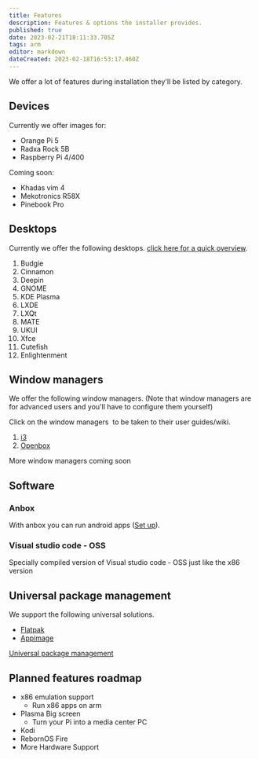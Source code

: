 ```yaml
---
title: Features
description: Features & options the installer provides.
published: true
date: 2023-02-21T18:11:33.705Z
tags: arm
editor: markdown
dateCreated: 2023-02-18T16:53:17.460Z
---
```


We offer a lot of features during installation they'll be listed by category.

## Devices
Currently we offer images for:
- Orange Pi 5
- Radxa Rock 5B
- Raspberry Pi 4/400

Coming soon:
- Khadas vim 4
- Mekotronics R58X
- Pinebook Pro


## Desktops

Currently we offer the following desktops. [click here for a quick overview](/en/customization/desktops).

1.  Budgie
2.  Cinnamon
3.  Deepin
4.  GNOME
5.  KDE Plasma
6.  LXDE
7.  LXQt
8.  MATE
9.  UKUI
10.  Xfce
11.  Cutefish
12. Enlightenment

## Window managers

We offer the following window managers. (Note that window managers are for advanced users and you'll have to configure them yourself)

Click on the window managers  to be taken to their user guides/wiki.

1.  [i3](https://i3wm.org/docs/userguide)
2.  [Openbox](http://openbox.org/wiki/Help:Contents)

More window managers coming soon
## Software

### Anbox

With anbox you can run android apps ([Set up](/en/arm/androidapps)). 

### Visual studio code - OSS

Specially compiled version of Visual studio code - OSS just like the x86 version

<!---###
### Box64/Box86

With box64 you can run x86 apps on arm. You can find instructions on how to set it up [here](/arm/androidapps). 

-->

## Universal package management

We support the following universal solutions.

-   [Flatpak](https://flatpak.org)
-   [Appimage](https://appimage.org)

[Universal package management](/en/customization/universal-package-management)


<!--## After install

Wanted an option in the installer but you've already installed please see [RebornOS Fire](/en/apps/rebornosfire). To be able to select them post install!

Please note we do not offer a way to switch file systems after installation.
-->

## Planned features roadmap
 - x86 emulation support
    - Run x86 apps on arm
 - Plasma Big screen
    - Turn your Pi into a media center PC
 - Kodi
 - RebornOS Fire
 - More Hardware Support